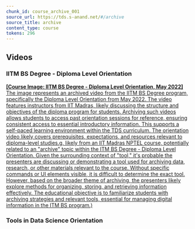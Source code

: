 ```yaml
---
chunk_id: course_archive_001
source_url: https://tds.s-anand.net/#/archive
source_title: archive
content_type: course
tokens: 296
---
```


## Videos

### IITM BS Degree - Diploma Level Orientation

[**[Course Image: IITM BS Degree - Diploma Level Orientation, May 2022]** The image represents an archived video from the IITM BS Degree program, specifically the Diploma Level Orientation from May 2022. The video features instructors from IIT Madras, likely discussing the structure and objectives of the diploma program for students. Archiving such videos allows students to access past orientation sessions for reference, ensuring consistent access to essential introductory information. This supports a self-paced learning environment within the TDS curriculum. The orientation video likely covers prerequisites, expectations, and resources relevant to diploma-level studies.g, likely from an IIT Madras NPTEL course, potentially related to an "archive" topic within the ITM BS Degree - Diploma Level Orientation. Given the surrounding context of "tool," it's probable the presenters are discussing or demonstrating a tool used for archiving data, research, or other materials relevant to the course. Without specific commands or UI elements visible, it is difficult to determine the exact tool. However, based on the broader theme of archiving, the presenters likely explore methods for organizing, storing, and retrieving information effectively. The educational objective is to familiarize students with archiving strategies and relevant tools, essential for managing digital information in the ITM BS program.)](https://youtu.be/Dj7X0bQRJSs)

### Tools in Data Science Orientation
